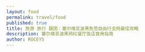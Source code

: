 ```yaml
---
layout: food
permalink: travel/food
published: true
title: 旅游 旅行 跟团：塞尔维亚波黑免签自由行全网最佳攻略 
description: 塞尔维亚波黑网红餐厅饭店食用指南
author: ROCEYS
---
```

